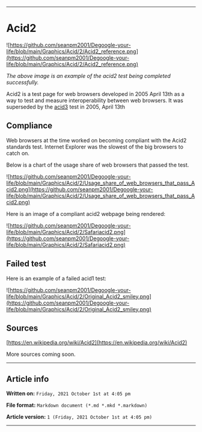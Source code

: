 
***

# Acid2

![https://github.com/seanpm2001/Degoogle-your-life/blob/main/Graphics/Acid/2/Acid2_reference.png](https://github.com/seanpm2001/Degoogle-your-life/blob/main/Graphics/Acid/2/Acid2_reference.png)

_The above image is an example of the acid2 test being completed successfully._

Acid2 is a test page for web browsers developed in 2005 April 13th as a way to test and measure interoperability between web browsers. It was superseded by the [acid3](https://github.com/seanpm2001/Degoogle-your-life/wiki/acid3) test in 2005, April 13th

## Compliance

Web browsers at the time worked on becoming compliant with the Acid2 standards test. Internet Explorer was the slowest of the big browsers to catch on.

Below is a chart of the usage share of web browsers that passed the test.

![https://github.com/seanpm2001/Degoogle-your-life/blob/main/Graphics/Acid/2/Usage_share_of_web_browsers_that_pass_Acid2.png](https://github.com/seanpm2001/Degoogle-your-life/blob/main/Graphics/Acid/2/Usage_share_of_web_browsers_that_pass_Acid2.png)

Here is an image of a compliant acid2 webpage being rendered:

![https://github.com/seanpm2001/Degoogle-your-life/blob/main/Graphics/Acid/2/Safariacid2.png](https://github.com/seanpm2001/Degoogle-your-life/blob/main/Graphics/Acid/2/Safariacid2.png)

## Failed test

Here is an example of a failed acid1 test:

![https://github.com/seanpm2001/Degoogle-your-life/blob/main/Graphics/Acid/2/Original_Acid2_smiley.png](https://github.com/seanpm2001/Degoogle-your-life/blob/main/Graphics/Acid/2/Original_Acid2_smiley.png)

## Sources

[https://en.wikipedia.org/wiki/Acid2](https://en.wikipedia.org/wiki/Acid2)

More sources coming soon.

***

## Article info

**Written on:** `Friday, 2021 October 1st at 4:05 pm`

**File format:** `Markdown document (*.md *.mkd *.markdown)`

**Article version:** `1 (Friday, 2021 October 1st at 4:05 pm)`

***
